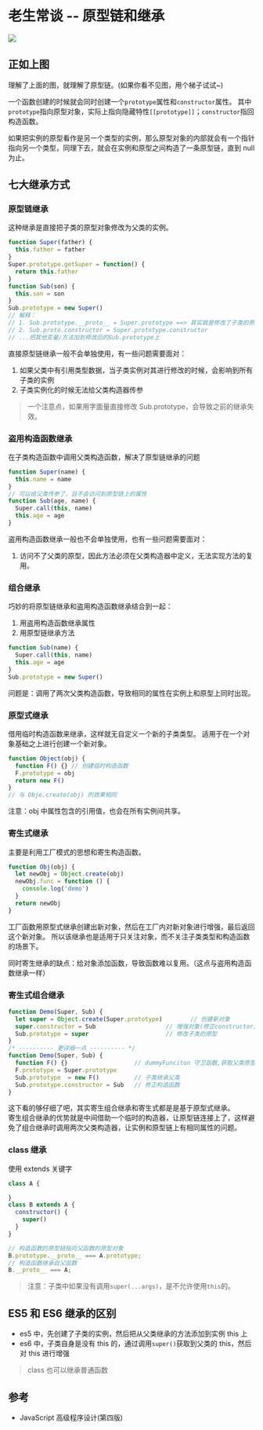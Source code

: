 # 老生常谈 -- 原型链和继承


![](https://cdn.jsdelivr.net/gh/yokiizx/picgo@main/img/prototype.png)

## 正如上图

理解了上面的图，就理解了原型链。(如果你看不见图，用个梯子试试~)

一个函数创建的时候就会同时创建一个`prototype`属性和`constructor`属性。
其中`prototype`指向原型对象，实际上指向隐藏特性`[[prototype]]`；`constructor`指回构造函数。

如果把实例的原型看作是另一个类型的实例，那么原型对象的内部就会有一个指针指向另一个类型，同理下去，就会在实例和原型之间构造了一条原型链，直到 null 为止。

## 七大继承方式

### 原型链继承

这种继承是直接把子类的原型对象修改为父类的实例。

```js
function Super(father) {
  this.father = father
}
Super.prototype.getSuper = function() {
  return this.father
}
function Sub(son) {
  this.son = son
}
Sub.prototype = new Super()
// 解释：
// 1. Sub.prototype.__proto__ = Super.prototype ==> 其实就是修改了子类的原型对象指针，让原型链搜索的时候去Super的原型上去搜索.
// 2. Sub.proto.constructor = Super.prototype.constructor
// ...把其他变量/方法加到修改后的Sub.prototype上
```

直接原型链继承一般不会单独使用，有一些问题需要面对：

1. 如果父类中有引用类型数据，当子类实例对其进行修改的时候，会影响到所有子类的实例
2. 子类实例化的时候无法给父类构造器传参

> 一个注意点，如果用字面量直接修改 Sub.prototype，会导致之前的继承失效。

### 盗用构造函数继承

在子类构造函数中调用父类构造函数，解决了原型链继承的问题

```js
function Super(name) {
  this.name = name
}
// 可以给父类传参了，且不会访问到原型链上的属性
function Sub(age, name) {
  Super.call(this, name)
  this.age = age
}
```

盗用构造函数继承一般也不会单独使用，也有一些问题需要面对：

1. 访问不了父类的原型，因此方法必须在父类构造器中定义，无法实现方法的复用。

### 组合继承

巧妙的将原型链继承和盗用构造函数继承结合到一起：

1. 用盗用构造函数继承属性
2. 用原型链继承方法

```js
function Sub(name) {
  Super.call(this, name)
  this.age = age
}
Sub.prototype = new Super()
```

问题是：调用了两次父类构造函数，导致相同的属性在实例上和原型上同时出现。

### 原型式继承

借用临时构造函数来继承，这样就无自定义一个新的子类类型。
适用于在一个对象基础之上进行创建一个新对象。

```js
function Object(obj) {
  function F() {} // 创建临时构造函数
  F.prototype = obj
  return new F()
}
// 与 Obje.create(obj) 的效果相同
```

注意：obj 中属性包含的引用值，也会在所有实例间共享。

### 寄生式继承

主要是利用工厂模式的思想和寄生构造函数。

```js
function Obj(obj) {
  let newObj = Object.create(obj)
  newObj.func = function () {
    console.log('demo')
  }
  return newObj
}
```

工厂函数用原型式继承创建出新对象，然后在工厂内对新对象进行增强，最后返回这个新对象。
所以该继承也是适用于只关注对象，而不关注子类类型和构造函数的场景下。

同时寄生继承的缺点：给对象添加函数，导致函数难以复用。（这点与盗用构造函数继承一样）

### 寄生式组合继承

```js
function Demo(Super, Sub) {
  let super = Object.create(Super.prototype)        // 创建新对象
  super.constructor = Sub                    // 增强对象(修正constructor)
  Sub.prototype = super                      // 修改子类的原型
}
/* ---------- 更详细一点 ---------- */
function Demo(Super, Sub) {
  function F() {}                   // dummyFunciton 守卫函数,获取父类原型
  F.prototype = Super.prototype
  Sub.prototype  = new F()          // 子类继承父类
  Sub.prototype.constructor = Sub   // 修正构造函数
}
```

这下看的够仔细了吧，其实寄生组合继承和寄生式都是是基于原型式继承。  
寄生组合继承的优势就是中间借助一个临时的构造器，让原型链连接上了，这样避免了组合继承时调用两次父类构造器，让实例和原型链上有相同属性的问题。

### class 继承

使用 extends 关键字

```js
class A {

}
class B extends A {
  constructor() {
    super()
  }
}

// 构造函数的原型链指向父函数的原型对象
B.prototype.__proto__ === A.prototype;
// 构造函数继承自父函数
B.__proto__ === A;
```

> 注意：子类中如果没有调用`super(...args)`，是不允许使用`this`的。

## ES5 和 ES6 继承的区别

- es5 中，先创建了子类的实例，然后把从父类继承的方法添加到实例 this 上
- es6 中，子类自身是没有 this 的，通过调用`super()`获取到父类的 this，然后对 this 进行增强

> class 也可以继承普通函数

## 参考

- JavaScript 高级程序设计(第四版)


